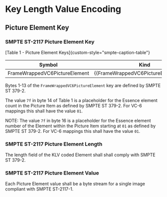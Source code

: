 # Key Length Value Encoding

## Picture Element Key

### SMPTE ST-2117 Picture Element Key

[Table 1 - Picture Element Keys]{custom-style="smpte-caption-table"}

| Symbol                        | Kind | Item UL
|-------------------------------|------|---------------------------------------------------
| FrameWrappedVC6PictureElement | {{FrameWrappedVC6PictureElement.Kind}} | {{FrameWrappedVC6PictureElement.UL}}

Bytes 1-13 of the `FrameWrappedVC6PictureElement` key are defined by SMPTE ST 379-2.

The value `7f` in byte 14 of Table 1 is a placeholder for the Essence element count
in the Picture Item as defined by SMPTE ST 379-2.
For VC-6 mappings this shall have the value `01`.

NOTE: The value `7f` in byte 16 is a placeholder for the Essence element number
of the Element within the Picture Item starting at `01` as defined by SMPTE ST 379-2.
For VC-6 mappings this shall have the value `01`.

### SMPTE ST-2117 Picture Element Length

The length field of the KLV coded Element shall shall comply with SMPTE ST 379-2.

### SMPTE ST-2117 Picture Element Value

Each Picture Element value shall be a byte stream for a single image compliant with SMPTE ST-2117-1.
